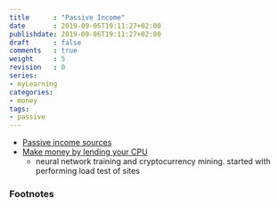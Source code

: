 ```yaml
---
title      : "Passive Income"
date       : 2019-09-05T19:11:27+02:00
publishdate: 2019-09-06T19:11:27+02:00
draft      : false
comments   : true
weight     : 5
revision   : 0
series:
- myLearning
categories:
- money
tags:
- passive
---
```


* [Passive income sources](https://docs.google.com/spreadsheets/d/1zS7lvDmNuRea7bG5FRid2I7cciTjiNsHRgq1MoGpU7k/edit?usp=sharing)
* [Make money by lending your CPU](https://www.loadteam.com/)
  * neural network training and cryptocurrency mining. started with performing load test of sites

### Footnotes

[^1]:
[^2]:

